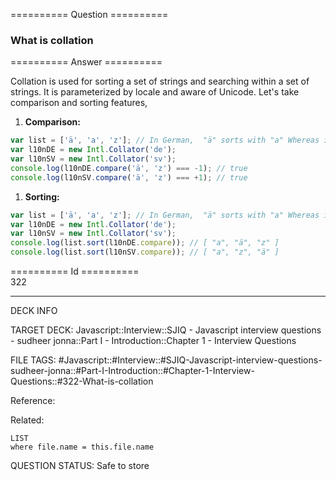 ========== Question ==========  

### What is collation  

========== Answer ==========  

Collation is used for sorting a set of strings and searching within a set of
strings. It is parameterized by locale and aware of Unicode. Let's take
comparison and sorting features,

1. **Comparison:**

```javascript
var list = ['ä', 'a', 'z']; // In German,  "ä" sorts with "a" Whereas in Swedish, "ä" sorts after "z"
var l10nDE = new Intl.Collator('de');
var l10nSV = new Intl.Collator('sv');
console.log(l10nDE.compare('ä', 'z') === -1); // true
console.log(l10nSV.compare('ä', 'z') === +1); // true
```

1. **Sorting:**

```javascript
var list = ['ä', 'a', 'z']; // In German,  "ä" sorts with "a" Whereas in Swedish, "ä" sorts after "z"
var l10nDE = new Intl.Collator('de');
var l10nSV = new Intl.Collator('sv');
console.log(list.sort(l10nDE.compare)); // [ "a", "ä", "z" ]
console.log(list.sort(l10nSV.compare)); // [ "a", "z", "ä" ]
```

========== Id ==========  
322

---

DECK INFO

TARGET DECK: Javascript::Interview::SJIQ - Javascript interview questions - sudheer jonna::Part I - Introduction::Chapter 1 - Interview Questions

FILE TAGS: #Javascript::#Interview::#SJIQ-Javascript-interview-questions-sudheer-jonna::#Part-I-Introduction::#Chapter-1-Interview-Questions::#322-What-is-collation

Reference:

Related:

```dataview
LIST
where file.name = this.file.name
```

QUESTION STATUS: Safe to store
